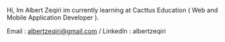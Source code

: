  Hi, Im Albert Zeqiri im currently learning at Cacttus Education ( Web and Mobile Application Developer ).
 
 Email : albertzeqiri@gmail.com / LinkedIn : albertzeqiri

